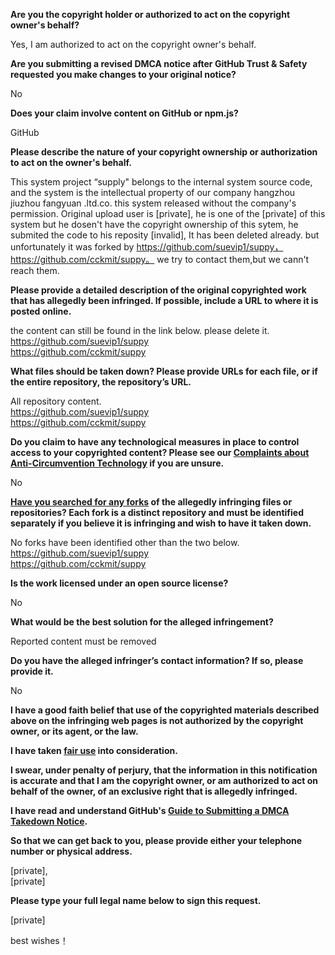 **Are you the copyright holder or authorized to act on the copyright owner's behalf?**

Yes, I am authorized to act on the copyright owner's behalf.

**Are you submitting a revised DMCA notice after GitHub Trust & Safety requested you make changes to your original notice?**

No

**Does your claim involve content on GitHub or npm.js?**

GitHub

**Please describe the nature of your copyright ownership or authorization to act on the owner's behalf.**

This system project “supply" belongs to the internal system source code, and the system is the intellectual property of our company hangzhou jiuzhou fangyuan .ltd.co.  this system released without the company's permission. Original upload user is [private], he is one of the [private] of this system but he dosen't have the copyright ownership of this sytem, he submited the code to his reposity [invalid], It has been deleted already. but unfortunately it was forked by https://github.com/suevip1/suppy，https://github.com/cckmit/suppy。 we try to contact them,but we cann't reach them.

**Please provide a detailed description of the original copyrighted work that has allegedly been infringed. If possible, include a URL to where it is posted online.**

the content can still be found in the link below. please delete it.  
https://github.com/suevip1/suppy  
https://github.com/cckmit/suppy  

**What files should be taken down? Please provide URLs for each file, or if the entire repository, the repository’s URL.**

All repository content.  
https://github.com/suevip1/suppy  
https://github.com/cckmit/suppy

**Do you claim to have any technological measures in place to control access to your copyrighted content? Please see our <a href="https://docs.github.com/articles/guide-to-submitting-a-dmca-takedown-notice#complaints-about-anti-circumvention-technology">Complaints about Anti-Circumvention Technology</a> if you are unsure.**

No

**<a href="https://docs.github.com/articles/dmca-takedown-policy#b-what-about-forks-or-whats-a-fork">Have you searched for any forks</a> of the allegedly infringing files or repositories? Each fork is a distinct repository and must be identified separately if you believe it is infringing and wish to have it taken down.**

No forks have been identified other than the two below.  
https://github.com/suevip1/suppy  
https://github.com/cckmit/suppy  

**Is the work licensed under an open source license?**

No

**What would be the best solution for the alleged infringement?**

Reported content must be removed

**Do you have the alleged infringer’s contact information? If so, please provide it.**

No

**I have a good faith belief that use of the copyrighted materials described above on the infringing web pages is not authorized by the copyright owner, or its agent, or the law.**

**I have taken <a href="https://www.lumendatabase.org/topics/22">fair use</a> into consideration.**

**I swear, under penalty of perjury, that the information in this notification is accurate and that I am the copyright owner, or am authorized to act on behalf of the owner, of an exclusive right that is allegedly infringed.**

**I have read and understand GitHub's <a href="https://docs.github.com/articles/guide-to-submitting-a-dmca-takedown-notice/">Guide to Submitting a DMCA Takedown Notice</a>.**

**So that we can get back to you, please provide either your telephone number or physical address.**

[private],  
[private]

**Please type your full legal name below to sign this request.**

[private]

best wishes！
